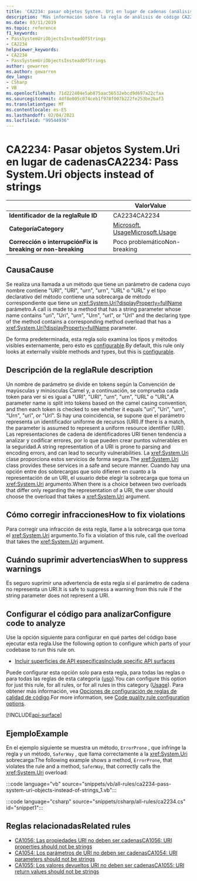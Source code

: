 ```yaml
---
title: 'CA2234: pasar objetos System. Uri en lugar de cadenas (análisis de código)'
description: 'Más información sobre la regla de análisis de código CA2234: pasar objetos System. Uri en lugar de cadenas'
ms.date: 03/11/2019
ms.topic: reference
f1_keywords:
- PassSystemUriObjectsInsteadOfStrings
- CA2234
helpviewer_keywords:
- CA2234
- PassSystemUriObjectsInsteadOfStrings
author: gewarren
ms.author: gewarren
dev_langs:
- CSharp
- VB
ms.openlocfilehash: 71d222404e5ab875aac56532ebcd9d697a22cfaa
ms.sourcegitcommit: 4df8e005c074ceb1f978f007b222fe253be2baf3
ms.translationtype: MT
ms.contentlocale: es-ES
ms.lasthandoff: 02/04/2021
ms.locfileid: "99544936"
---
```

# <a name="ca2234-pass-systemuri-objects-instead-of-strings"></a><span data-ttu-id="6a7df-103">CA2234: Pasar objetos System.Uri en lugar de cadenas</span><span class="sxs-lookup"><span data-stu-id="6a7df-103">CA2234: Pass System.Uri objects instead of strings</span></span>

| | <span data-ttu-id="6a7df-104">Valor</span><span class="sxs-lookup"><span data-stu-id="6a7df-104">Value</span></span> |
|-|-|
| <span data-ttu-id="6a7df-105">**Identificador de la regla**</span><span class="sxs-lookup"><span data-stu-id="6a7df-105">**Rule ID**</span></span> |<span data-ttu-id="6a7df-106">CA2234</span><span class="sxs-lookup"><span data-stu-id="6a7df-106">CA2234</span></span>|
| <span data-ttu-id="6a7df-107">**Categoría**</span><span class="sxs-lookup"><span data-stu-id="6a7df-107">**Category**</span></span> |[<span data-ttu-id="6a7df-108">Microsoft. Usage</span><span class="sxs-lookup"><span data-stu-id="6a7df-108">Microsoft.Usage</span></span>](usage-warnings.md)|
| <span data-ttu-id="6a7df-109">**Corrección o interrupción**</span><span class="sxs-lookup"><span data-stu-id="6a7df-109">**Fix is breaking or non-breaking**</span></span> |<span data-ttu-id="6a7df-110">Poco problemático</span><span class="sxs-lookup"><span data-stu-id="6a7df-110">Non-breaking</span></span>|

## <a name="cause"></a><span data-ttu-id="6a7df-111">Causa</span><span class="sxs-lookup"><span data-stu-id="6a7df-111">Cause</span></span>

<span data-ttu-id="6a7df-112">Se realiza una llamada a un método que tiene un parámetro de cadena cuyo nombre contiene "URI", "URI", "urn", "urn", "URL" o "URL" y el tipo declarativo del método contiene una sobrecarga de método correspondiente que tiene un <xref:System.Uri?displayProperty=fullName> parámetro.</span><span class="sxs-lookup"><span data-stu-id="6a7df-112">A call is made to a method that has a string parameter whose name contains "uri", "Uri", "urn", "Urn", "url", or "Url" and the declaring type of the method contains a corresponding method overload that has a <xref:System.Uri?displayProperty=fullName> parameter.</span></span>

<span data-ttu-id="6a7df-113">De forma predeterminada, esta regla solo examina los tipos y métodos visibles externamente, pero esto es [configurable](#configure-code-to-analyze).</span><span class="sxs-lookup"><span data-stu-id="6a7df-113">By default, this rule only looks at externally visible methods and types, but this is [configurable](#configure-code-to-analyze).</span></span>

## <a name="rule-description"></a><span data-ttu-id="6a7df-114">Descripción de la regla</span><span class="sxs-lookup"><span data-stu-id="6a7df-114">Rule description</span></span>

<span data-ttu-id="6a7df-115">Un nombre de parámetro se divide en tokens según la Convención de mayúsculas y minúsculas Camel y, a continuación, se comprueba cada token para ver si es igual a "URI", "URI", "urn", "urn", "URL" o "URL".</span><span class="sxs-lookup"><span data-stu-id="6a7df-115">A parameter name is split into tokens based on the camel casing convention, and then each token is checked to see whether it equals "uri", "Uri", "urn", "Urn", "url", or "Url".</span></span> <span data-ttu-id="6a7df-116">Si hay una coincidencia, se supone que el parámetro representa un identificador uniforme de recursos (URI).</span><span class="sxs-lookup"><span data-stu-id="6a7df-116">If there is a match, the parameter is assumed to represent a uniform resource identifier (URI).</span></span> <span data-ttu-id="6a7df-117">Las representaciones de cadena de identificadores URI tienen tendencia a analizar y codificar errores, por lo que pueden crear puntos vulnerables en la seguridad.</span><span class="sxs-lookup"><span data-stu-id="6a7df-117">A string representation of a URI is prone to parsing and encoding errors, and can lead to security vulnerabilities.</span></span> <span data-ttu-id="6a7df-118">La <xref:System.Uri> clase proporciona estos servicios de forma segura.</span><span class="sxs-lookup"><span data-stu-id="6a7df-118">The <xref:System.Uri> class provides these services in a safe and secure manner.</span></span> <span data-ttu-id="6a7df-119">Cuando hay una opción entre dos sobrecargas que solo difieren en cuanto a la representación de un URI, el usuario debe elegir la sobrecarga que toma un <xref:System.Uri> argumento.</span><span class="sxs-lookup"><span data-stu-id="6a7df-119">When there is a choice between two overloads that differ only regarding the representation of a URI, the user should choose the overload that takes a <xref:System.Uri> argument.</span></span>

## <a name="how-to-fix-violations"></a><span data-ttu-id="6a7df-120">Cómo corregir infracciones</span><span class="sxs-lookup"><span data-stu-id="6a7df-120">How to fix violations</span></span>

<span data-ttu-id="6a7df-121">Para corregir una infracción de esta regla, llame a la sobrecarga que toma el <xref:System.Uri> argumento.</span><span class="sxs-lookup"><span data-stu-id="6a7df-121">To fix a violation of this rule, call the overload that takes the <xref:System.Uri> argument.</span></span>

## <a name="when-to-suppress-warnings"></a><span data-ttu-id="6a7df-122">Cuándo suprimir advertencias</span><span class="sxs-lookup"><span data-stu-id="6a7df-122">When to suppress warnings</span></span>

<span data-ttu-id="6a7df-123">Es seguro suprimir una advertencia de esta regla si el parámetro de cadena no representa un URI.</span><span class="sxs-lookup"><span data-stu-id="6a7df-123">It is safe to suppress a warning from this rule if the string parameter does not represent a URI.</span></span>

## <a name="configure-code-to-analyze"></a><span data-ttu-id="6a7df-124">Configurar el código para analizar</span><span class="sxs-lookup"><span data-stu-id="6a7df-124">Configure code to analyze</span></span>

<span data-ttu-id="6a7df-125">Use la opción siguiente para configurar en qué partes del código base ejecutar esta regla.</span><span class="sxs-lookup"><span data-stu-id="6a7df-125">Use the following option to configure which parts of your codebase to run this rule on.</span></span>

- [<span data-ttu-id="6a7df-126">Incluir superficies de API específicas</span><span class="sxs-lookup"><span data-stu-id="6a7df-126">Include specific API surfaces</span></span>](#include-specific-api-surfaces)

<span data-ttu-id="6a7df-127">Puede configurar esta opción solo para esta regla, para todas las reglas o para todas las reglas de esta categoría ([uso](usage-warnings.md)).</span><span class="sxs-lookup"><span data-stu-id="6a7df-127">You can configure this option for just this rule, for all rules, or for all rules in this category ([Usage](usage-warnings.md)).</span></span> <span data-ttu-id="6a7df-128">Para obtener más información, vea [Opciones de configuración de reglas de calidad de código](../code-quality-rule-options.md).</span><span class="sxs-lookup"><span data-stu-id="6a7df-128">For more information, see [Code quality rule configuration options](../code-quality-rule-options.md).</span></span>

[!INCLUDE[api-surface](~/includes/code-analysis/api-surface.md)]

## <a name="example"></a><span data-ttu-id="6a7df-129">Ejemplo</span><span class="sxs-lookup"><span data-stu-id="6a7df-129">Example</span></span>

<span data-ttu-id="6a7df-130">En el ejemplo siguiente se muestra un método, `ErrorProne` , que infringe la regla y un método, `SaferWay` , que llama correctamente a la <xref:System.Uri> sobrecarga:</span><span class="sxs-lookup"><span data-stu-id="6a7df-130">The following example shows a method, `ErrorProne`, that violates the rule and a method, `SaferWay`, that correctly calls the <xref:System.Uri> overload:</span></span>

:::code language="vb" source="snippets/vb/all-rules/ca2234-pass-system-uri-objects-instead-of-strings_1.vb":::

:::code language="csharp" source="snippets/csharp/all-rules/ca2234.cs" id="snippet1":::

## <a name="related-rules"></a><span data-ttu-id="6a7df-131">Reglas relacionadas</span><span class="sxs-lookup"><span data-stu-id="6a7df-131">Related rules</span></span>

- [<span data-ttu-id="6a7df-132">CA1056: Las propiedades URI no deben ser cadenas</span><span class="sxs-lookup"><span data-stu-id="6a7df-132">CA1056: URI properties should not be strings</span></span>](ca1056.md)
- [<span data-ttu-id="6a7df-133">CA1054: Los parámetros de URI no deben ser cadenas</span><span class="sxs-lookup"><span data-stu-id="6a7df-133">CA1054: URI parameters should not be strings</span></span>](ca1054.md)
- [<span data-ttu-id="6a7df-134">CA1055: Los valores devueltos URI no deben ser cadenas</span><span class="sxs-lookup"><span data-stu-id="6a7df-134">CA1055: URI return values should not be strings</span></span>](ca1055.md)
